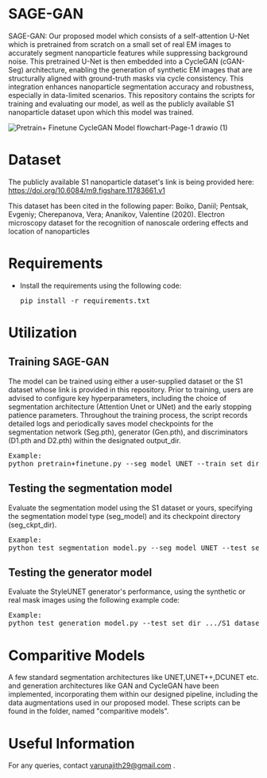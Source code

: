 # SAGE-GAN
SAGE-GAN: Our proposed model which consists of a self-attention U-Net which is pretrained from scratch on a small set of real EM images to accurately segment nanoparticle features while suppressing background noise. This pretrained U-Net is then embedded into a CycleGAN (cGAN-Seg) architecture, enabling the generation of synthetic EM images that are structurally aligned with ground-truth masks via cycle consistency. This integration enhances nanoparticle segmentation accuracy and robustness, especially in data-limited scenarios. This repository contains the scripts for training and evaluating our model, as well as the publicly available S1 nanoparticle dataset upon which this model was trained. 

![Pretrain+ Finetune CycleGAN Model flowchart-Page-1 drawio (1)](https://github.com/user-attachments/assets/75044958-246a-41e8-adc4-1522addc7f82)
# Dataset
The publicly available S1 nanoparticle dataset's link is being provided here: https://doi.org/10.6084/m9.figshare.11783661.v1

This dataset has been cited in the following paper: Boiko, Daniil; Pentsak, Evgeniy; Cherepanova, Vera; Ananikov, Valentine (2020). Electron microscopy dataset for the recognition of nanoscale ordering effects and location of nanoparticles
# Requirements
- Install the requirements using the following code:
  <pre>pip install -r requirements.txt</pre>
# Utilization
## Training SAGE-GAN
The model can be trained using either a user-supplied dataset or the S1 dataset whose link is provided in this repository. Prior to training, users are advised to configure key hyperparameters, including the choice of segmentation architecture (Attention Unet or UNet) and the early stopping patience parameters. Throughout the training process, the script records detailed logs and periodically saves model checkpoints for the segmentation network (Seg.pth), generator (Gen.pth), and discriminators (D1.pth and D2.pth) within the designated output_dir.
<pre>Example:
python pretrain+finetune.py --seg_model UNET --train_set_dir  .../S1 dataset/train  --lr 0.0001 --p_vanilla 0.2 --p_diff 0.2 --patience 500 --output_dir tmp/</pre>
## Testing the segmentation model
Evaluate the segmentation model using the S1 dataset or yours, specifying the segmentation model type (seg_model) and its checkpoint directory (seg_ckpt_dir).
<pre>Example:
python test_segmentation_model.py --seg_model UNET --test_set_dir .../S1 dataset/test --seg_ckpt_dir .../SAGE-GAN_checkpoints/UNET_model/S1 dataset/Seg.pth --output_dir tmp/</pre>
## Testing the generator model
Evaluate the StyleUNET generator's performance, using the synthetic or real mask images using the following example code:
<pre>Example:
python test_generation_model.py --test_set_dir .../S1 dataset/test/ --gen_ckpt_dir .../SAGE-GAN_checkpoints/UNET_model/S1 dataset/Gen.pth --output_dir tmp/</pre>
# Comparitive Models
A few standard segmentation architectures like UNET,UNET++,DCUNET etc. and generation architectures like GAN and CycleGAN have been implemented, incorporating them within our designed pipeline, including the data augmentations used in our proposed model. These scripts can be found in the folder, named "comparitive models".
# Useful Information
For any queries, contact varunajith29@gmail.com .
